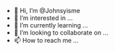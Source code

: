 - 👋 Hi, I’m @Johnsyisme
- 👀 I’m interested in ...
- 🌱 I’m currently learning ...
- 💞️ I’m looking to collaborate on ...
- 📫 How to reach me ...

<!---
Johnsyisme/Johnsyisme is a ✨ special ✨ repository because its `README.md` (this file) appears on your GitHub profile.
You can click the Preview link to take a look at your changes.
--->
